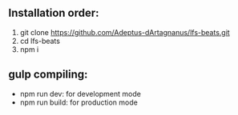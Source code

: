 ## Installation order:

1. git clone https://github.com/Adeptus-dArtagnanus/lfs-beats.git
2. cd lfs-beats
3. npm i


## gulp compiling:

* npm run dev: for development mode
* npm run build: for production mode
